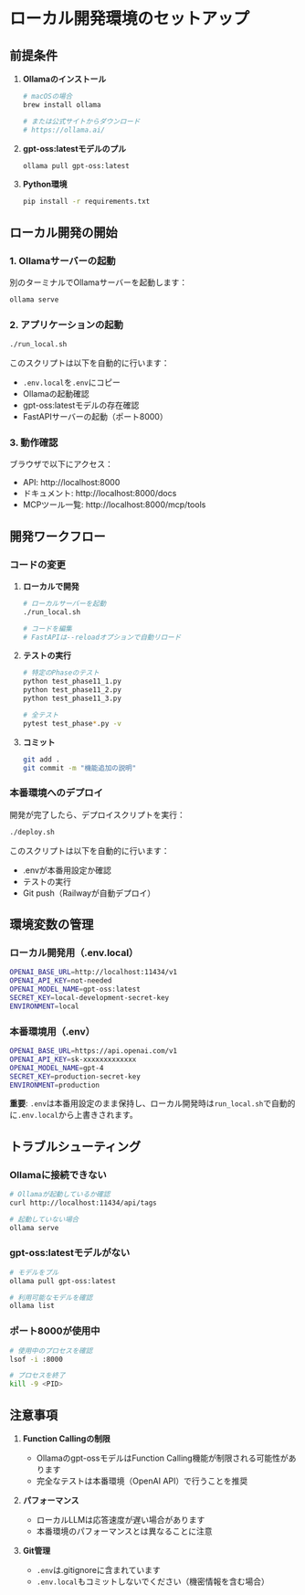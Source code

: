 # ローカル開発環境のセットアップ

## 前提条件

1. **Ollamaのインストール**
   ```bash
   # macOSの場合
   brew install ollama

   # または公式サイトからダウンロード
   # https://ollama.ai/
   ```

2. **gpt-oss:latestモデルのプル**
   ```bash
   ollama pull gpt-oss:latest
   ```

3. **Python環境**
   ```bash
   pip install -r requirements.txt
   ```

## ローカル開発の開始

### 1. Ollamaサーバーの起動

別のターミナルでOllamaサーバーを起動します：

```bash
ollama serve
```

### 2. アプリケーションの起動

```bash
./run_local.sh
```

このスクリプトは以下を自動的に行います：
- `.env.local`を`.env`にコピー
- Ollamaの起動確認
- gpt-oss:latestモデルの存在確認
- FastAPIサーバーの起動（ポート8000）

### 3. 動作確認

ブラウザで以下にアクセス：
- API: http://localhost:8000
- ドキュメント: http://localhost:8000/docs
- MCPツール一覧: http://localhost:8000/mcp/tools

## 開発ワークフロー

### コードの変更

1. **ローカルで開発**
   ```bash
   # ローカルサーバーを起動
   ./run_local.sh

   # コードを編集
   # FastAPIは--reloadオプションで自動リロード
   ```

2. **テストの実行**
   ```bash
   # 特定のPhaseのテスト
   python test_phase11_1.py
   python test_phase11_2.py
   python test_phase11_3.py

   # 全テスト
   pytest test_phase*.py -v
   ```

3. **コミット**
   ```bash
   git add .
   git commit -m "機能追加の説明"
   ```

### 本番環境へのデプロイ

開発が完了したら、デプロイスクリプトを実行：

```bash
./deploy.sh
```

このスクリプトは以下を自動的に行います：
- .envが本番用設定か確認
- テストの実行
- Git push（Railwayが自動デプロイ）

## 環境変数の管理

### ローカル開発用（.env.local）

```bash
OPENAI_BASE_URL=http://localhost:11434/v1
OPENAI_API_KEY=not-needed
OPENAI_MODEL_NAME=gpt-oss:latest
SECRET_KEY=local-development-secret-key
ENVIRONMENT=local
```

### 本番環境用（.env）

```bash
OPENAI_BASE_URL=https://api.openai.com/v1
OPENAI_API_KEY=sk-xxxxxxxxxxxxx
OPENAI_MODEL_NAME=gpt-4
SECRET_KEY=production-secret-key
ENVIRONMENT=production
```

**重要**: `.env`は本番用設定のまま保持し、ローカル開発時は`run_local.sh`で自動的に`.env.local`から上書きされます。

## トラブルシューティング

### Ollamaに接続できない

```bash
# Ollamaが起動しているか確認
curl http://localhost:11434/api/tags

# 起動していない場合
ollama serve
```

### gpt-oss:latestモデルがない

```bash
# モデルをプル
ollama pull gpt-oss:latest

# 利用可能なモデルを確認
ollama list
```

### ポート8000が使用中

```bash
# 使用中のプロセスを確認
lsof -i :8000

# プロセスを終了
kill -9 <PID>
```

## 注意事項

1. **Function Callingの制限**
   - Ollamaのgpt-ossモデルはFunction Calling機能が制限される可能性があります
   - 完全なテストは本番環境（OpenAI API）で行うことを推奨

2. **パフォーマンス**
   - ローカルLLMは応答速度が遅い場合があります
   - 本番環境のパフォーマンスとは異なることに注意

3. **Git管理**
   - `.env`は.gitignoreに含まれています
   - `.env.local`もコミットしないでください（機密情報を含む場合）
